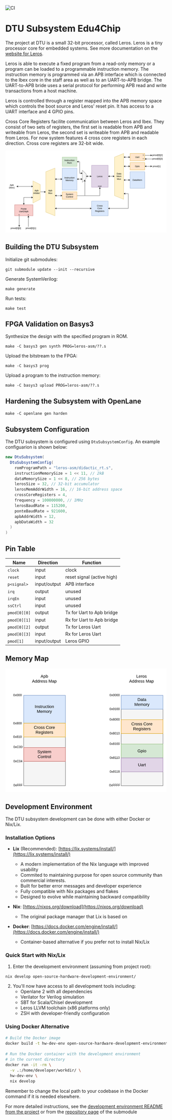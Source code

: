 ![CI](https://github.com/Edu4Chip/Subsystem_DTU/actions/workflows/scala.yml/badge.svg)

# DTU Subsystem Edu4Chip

The project at DTU is a small 32-bit processor, called Leros. Leros is a tiny processor core for embedded systems.
See more documentation on the [website for Leros](https://leros-dev.github.io/).

Leros is able to execute a fixed program from a read-only memory or a program can be loaded to a programmable instruction memory. The instruction memory is programmed via an APB interface which is connected to the Ibex core in the staff area as well as to an UART-to-APB bridge. The UART-to-APB bride uses a serial protocol for performing APB read and write transactions from a host machine.

Leros is controlled through a register mapped into the APB memory space which controls the boot source and Leros' reset pin. It has access to a UART interface and 4 GPIO pins.

Cross Core Registers facilite communication between Leros and Ibex. They consist of two sets of registers, the first set is readable from APB and writeable from Leros, the second set is writeable from APB and readable from Leros. For now system features 4 cross core registers in each direction. Cross core registers are 32-bit wide.

![DTU Toplevel Diagram](doc/figures/toplevel-dtu.svg)

## Building the DTU Subsystem

Initialize git submodules:

```shell
git submodule update --init --recursive
```

Generate SystemVerilog:

```shell
make generate
```

Run tests:

```shell
make test
```

## FPGA Validation on Basys3

Synthesize the design with the specified program in ROM.

```shell
make -C basys3 gen synth PROG=leros-asm/??.s
```

Upload the bitstream to the FPGA:

```shell
make -C basys3 prog
```

Upload a program to the instruction memory:

```shell
make -C basys3 upload PROG=leros-asm/??.s
```

## Hardening the Subsystem with OpenLane

```shell
make -C openlane gen harden
```

## Subsystem Configuration

The DTU subsystem is configured using `DtuSubsystemConfig`. An example configuarion is shown below:

```scala
new DtuSubsystem(
  DtuSubsystemConfig(
    romProgramPath = "leros-asm/didactic_rt.s",
    instructionMemorySize = 1 << 11, // 2kB
    dataMemorySize = 1 << 8, // 256 bytes
    lerosSize = 32, // 32-bit accumulator
    lerosMemAddrWidth = 16, // 16-bit address space
    crossCoreRegisters = 4,
    frequency = 100000000, // 1MHz
    lerosBaudRate = 115200,
    ponteBaudRate = 921600,
    apbAddrWidth = 12,
    apbDataWidth = 32
  )
)
```

## Pin Table

| Name              | Direction           | Function                   |
| ------------------| --------------------| -------------------------- |
| `clock`           | input               | clock                      |
| `reset`           | input               | reset signal (active high) |
| `p<signal>`       | input/output        | APB interface              |
| `irq`             | output              | unused                     |
| `irqEn`           | input               | unused                     |
| `ssCtrl`          | input               | unused                     |
| `pmod[0][0]`      | output              | Tx for Uart to Apb bridge  |
| `pmod[0][1]`      | input               | Rx for Uart to Apb bridge  |
| `pmod[0][2]`      | output              | Tx for Leros Uart          |
| `pmod[0][3]`      | input               | Rx for Leros Uart          |
| `pmod[1]`         | input/output        | Leros GPIO                 |

## Memory Map

![Memory Maps](doc/figures/toplevel-dtu-addrmap.svg)

## Development Environment

The DTU subsystem development can be done with either Docker or Nix/Lix.

### Installation Options

- **Lix** (Recommended): [https://lix.systems/install/](https://lix.systems/install/)
  - A modern implementation of the Nix language with improved usability
  - Commited to maintaining purpose for open source community than commercial interests.
  - Built for better error messages and developer experience
  - Fully compatible with Nix packages and flakes
  - Designed to evolve while maintaining backward compatibility

- **Nix**: [https://nixos.org/download](https://nixos.org/download)
  - The original package manager that Lix is based on

- **Docker**: [https://docs.docker.com/engine/install/](https://docs.docker.com/engine/install/)
  - Container-based alternative if you prefer not to install Nix/Lix

### Quick Start with Nix/Lix

1. Enter the development environment (assuming from project root):
```zsh
nix develop open-source-hardware-development-environment/
```

2. You'll now have access to all development tools including:
   - Openlane 2 with all dependencies
   - Verilator for Verilog simulation
   - SBT for Scala/Chisel development
   - Leros LLVM toolchain (x86 platforms only)
   - ZSH with developer-friendly configuration

### Using Docker Alternative

```zsh
# Build the Docker image
docker build -t hw-dev-env open-source-hardware-development-environment/

# Run the Docker container with the development environment
# in the current directory
docker run -it -rm \
  -v .:/home/developer/workdir/ \
  hw-dev-env \
  nix develop
```

Remember to change the local path to your codebase in the Docker command if it is needed elsewhere.

For more detailed instructions, see the [development environment README from the project](open-source-hardware-development-environment/README.md) or from the [repository page](https://codeberg.org/Kodalem/open-source-hardware-development-environment) of the submodule 
